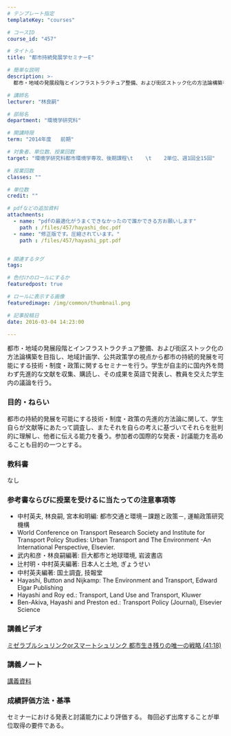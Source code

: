 ```yaml
---
# テンプレート指定
templateKey: "courses"

# コースID
course_id: "457"

# タイトル
title: "都市持続発展学セミナーE"

# 簡単な説明
description: >-
  都市・地域の発展段階とインフラストラクチュア整備、および街区ストック化の方法論構築を目指し、地域計画学、公共政策学の視点から都市の持続的発展を可能にする技術・制度・政策に関するセミナーを行う。学生が自...

# 講師名
lecturer: "林良嗣"

# 部局名
department: "環境学研究科"

# 開講時限
term: "2014年度	前期"

# 対象者、単位数、授業回数
target: "環境学研究科都市環境学専攻、後期課程\t    \t    2単位、週1回全15回"

# 授業回数
classes: ""

# 単位数
credit: ""

# pdfなどの追加資料
attachments: 
  - name: "pdfの最適化がうまくできなかったので誰かできる方お願いします" 
    path : /files/457/hayashi_doc.pdf
  - name: "修正版です。圧縮されています。" 
    path : /files/457/hayashi_ppt.pdf


# 関連するタグ
tags:

# 色付けのロールにするか
featuredpost: true

# ロールに表示する画像
featuredimage: /img/common/thumbnail.png

# 記事投稿日
date: 2016-03-04 14:23:00

---
```

都市・地域の発展段階とインフラストラクチュア整備、および街区ストック化の方法論構築を目指し、地域計画学、公共政策学の視点から都市の持続的発展を可能にする技術・制度・政策に関するセミナーを行う。学生が自主的に国内外を問わず先進的な文献を収集、購読し、その成果を英語で発表し、教員を交えた学生内の議論を行う。


### 目的・ねらい

都市の持続的発展を可能にする技術・制度・政策の先進的方法論に関して、学生自らが文献等にあたって調査し、またそれを自らの考えに基づいてそれらを批判的に理解し、他者に伝える能力を養う。参加者の国際的な発表・討議能力を高めることも目的の一つとする。 

### 教科書

なし

### 参考書ならびに授業を受けるに当たっての注意事項等

  * 中村英夫, 林良嗣, 宮本和明編: 都市交通と環境－課題と政策－, 運輸政策研究機構
  * World Conference on Transport Research Society and Institute for Transport Policy Studies: Urban Transport and The Environment -An International Perspective, Elsevier.
  * 武内和彦・林良嗣編著: 巨大都市と地球環境, 岩波書店
  * 辻村明・中村英夫編著: 日本人と土地, ぎょうせい
  * 中村英夫編著: 国土調査, 技報堂
  * Hayashi, Button and Nijkamp: The Environment and Transport, Edward Elgar Publishing
  * Hayashi and Roy ed.: Transport, Land Use and Transport, Kluwer
  * Ben-Akiva, Hayashi and Preston ed.: Transport Policy (Journal), Elsevier Science

### 講義ビデオ

[ミゼラブルシュリンクorスマートシュリンク 都市生き残りの唯一の戦略 (41:18)](http://nuvideo.media.nagoya-u.ac.jp/embed/969b3880680c2525219d326b94ff0e98b86840b2) 

### 講義ノート


[講義資料](/files/457/hayashi_ppt.pdf) 

### 成績評価方法・基準

セミナーにおける発表と討議能力により評価する。 毎回必ず出席することが単位取得の要件である。
